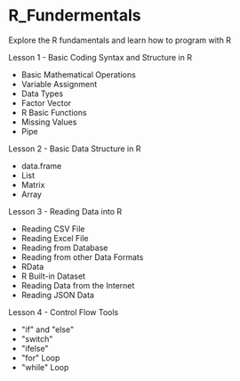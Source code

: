 # R_Fundermentals
Explore the R fundamentals and learn how to program with R

Lesson 1 - Basic Coding Syntax and Structure in R
- Basic Mathematical Operations
- Variable Assignment
- Data Types
- Factor Vector
- R Basic Functions
- Missing Values
- Pipe

Lesson 2 - Basic Data Structure in R
- data.frame
- List
- Matrix
- Array

Lesson 3 - Reading Data into R
- Reading CSV File
- Reading Excel File
- Reading from Database
- Reading from other Data Formats
- RData
- R Built-in Dataset
- Reading Data from the Internet
- Reading JSON Data

Lesson 4 - Control Flow Tools
- "if" and "else"
- "switch"
- "ifelse"
- "for" Loop
- "while" Loop
